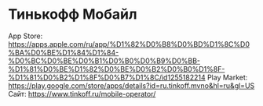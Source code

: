 # Тинькофф Мобайл

App Store: https://apps.apple.com/ru/app/%D1%82%D0%B8%D0%BD%D1%8C%D0%BA%D0%BE%D1%84%D1%84-%D0%BC%D0%BE%D0%B1%D0%B0%D0%B9%D0%BB-%D1%81%D0%BE%D1%82%D0%BE%D0%B2%D0%B0%D1%8F-%D1%81%D0%B2%D1%8F%D0%B7%D1%8C/id1255182214
Play Market: https://play.google.com/store/apps/details?id=ru.tinkoff.mvno&hl=ru&gl=US
Сайт: https://www.tinkoff.ru/mobile-operator/